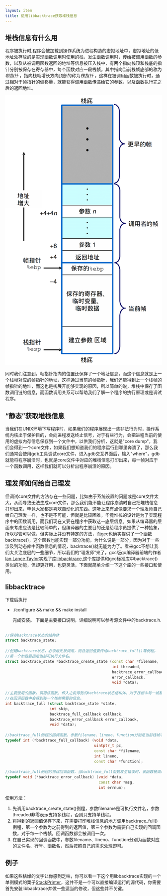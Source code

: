 ```yaml
---
layout: item
title: 使用libbacktrace获取堆栈信息
---
```


## 堆栈信息有什么用

  程序被执行时,程序会被加载到操作系统为进程构造的虚拟地址中，虚拟地址的低地址处存放的是实现函数调用时使用的栈，发生函数调用时，传给被调用函数的参数，以及从被调用函数返回的地址等信息被压入栈中，有两个指向栈顶和栈底的指针分别被保存在寄存器中，每个函数对应一段栈帧，其中指向当前栈帧底部的称为*帧指针* ，指向栈帧增长方向顶部的称为*栈指针* ，这样在被调用函数被执行时，通过相对于帧指针的偏移量，就能获得调用函数传递给它的参数，以及函数执行完之后的返回地址。

  ![zhongshan](/img/stack.gif)

  同时我们注意到，帧指针指向的位置还保存了一个地址信息，而这个信息就是上一个栈帧对应的帧指针的地址，这样通过当前的帧指针，我们还能得到上一个栈帧的帧指针的地址，而这也是栈展开能够实现的原因，所以简单的说，堆栈中保存了函数调用链的信息，而函数调用关系可以帮助我们了解一个程序的执行原理或是调试程序。

## “静态”获取堆栈信息

  当我们在UNIX环境下写程序时，如果我们的程序展现出一些非法行为时，操作系统内核出于保护目的，会向进程发送终止信号，对于有些行为，会把进程当前的使用的虚拟内存信息保存到一个文件中，以供我们分析，这就是"core dump"，我们会得到一个core文件，如果我们想知道我们的程序运行到哪里奔溃了，那么我们通常会使用gdb工具调试core文件，进入gdb交互界面后，输入"where"，gdb就能将程序崩溃时，也就是core文件中对应的堆栈信息打印出来，每一帧对应于一个函数调用，这样我们就可以分析出程序崩溃的原因。

## 理发师如何给自己理发

  但调试core文件的方法存在一些问题，比如由于系统设置的问题或是core文件太大，从而导致无法生成core文件，那么我们能不能让程序崩溃时自己把堆栈信息打印出来，毕竟大家都是喜欢自动化的东西。这听上来有点像要求一个理发师自己给自己理发一样，也不是不可能，但就是比较困难，毕竟堆栈的设计是为了实现程序中的函数调用，而我们现在又要在程序中获取这一底层信息。如果从编译器的层面来考虑应该是比较简单的，但编译器的主要目的还是给程序员提供了一种抽象，所以尽管可以做，但实际上并没有特定的方法，而gcc也确实提供了一个函数backtrace()，这个函数也能实现一部分功能，为什么说是一部分，因为对于一些涉及到动态库中函数信息的情况，backtrace()就无能为力了。看来gcc不想让我们太关注底层的一些细节，所以我们的“理发师”来了，gcc版go编译器前端的作者[Ian Lance Taylor](https://www.airs.com/ian/)实现了库[libbacktrace](https://github.com/ianlancetaylor/libbacktrace),这个库提供和gcc标准库中backtrace()类似的功能，但却更好用，也更灵活，下面就简单介绍一下这个库的一些接口和使用。

## libbacktrace

  下载后执行
- ./configure && make && make install

  完成安装。
  下面是主要接口说明，详细说明可以参考源文件中的backtrace.h.

```c++

//保存backtrace状态的结构体
struct backtrace_state;

//创建backtrace状态，必须最先被调用，而且返回值要传给backtrace_full()等例程。
//第一个参数要指定当前可执行文件名。
struct backtrace_state *backtrace_create_state (const char *filename, 
                                                int threaded,
                                                backtrace_error_callback,
                                                error_callback, 
                                                void *data);

//主要使用的函数，调用该函数，传入之前得到的backtrace状态结构体，对于栈帧中每一帧都会调用回调函数一次。
//在回调函数中会得到每一个栈帧需要的信息。
int backtrace_full (struct backtrace_state *state, 
                    int skip,
                    backtrace_full_callback callback,
                    backtrace_error_callback error_callback,
                    void *data);

//backtrace_full例程的回调函数，参数filename、lineno、function分别是当前栈帧中函数的文件名、行号、函数名。
typedef int (*backtrace_full_callback) (void *data, 
                                        uintptr_t pc,
                                        const char *filename, 
                                        int lineno,
                                        const char *function);

//backtrace_full例程的错误回调函数，当backtrace_full函数发生错误时，该函数被调用，可以不使用。
typedef void (*backtrace_error_callback) (void *data, 
                                          const char *msg,
                                          int errnum);
```

  使用方法：
  
1. 先调用backtrace_create_state()例程，参数filename是可执行文件名，参数threaded非零表示支持多线程，否则只支持单线程。
2. 将得到的返回值保存下来，在需要打印堆栈信息的地方调用backtrace_full()例程，第一个参数为之前得到的返回值，第三个参数为需要自己实现的回调函数，对于每一个栈帧，回调函数都会被调用一次。
3. 在自己实现的回调函数中，参数filename、lineno、function分别为函数对应的文件名、行号、函数名，然后按照自己的需求处理即可。


## 例子
  如果这些枯燥的文字让你感到乏味，你可以看一下这个用libbacktrace实现的一个单例模式的栗子[StackPrinter](https://github.com/neverland0/StackPrinter)，这并不是一个可以直接编译运行的源代码，你需要首先安装libbacktrace并做一些适当的修改，但这些并不关键。

